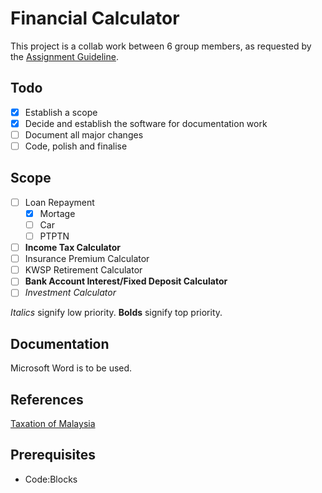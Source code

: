 # Financial Calculator

This project is a collab work between 6 group members, as requested by the [Assignment Guideline](Assignment_Guideline.pdf).

## Todo
- [x] Establish a scope
- [x] Decide and establish the software for documentation work
- [ ] Document all major changes
- [ ] Code, polish and finalise

## Scope
- [ ] Loan Repayment
    - [x] Mortage
    - [ ] Car
    - [ ] PTPTN
- [ ] **Income Tax Calculator**
- [ ] Insurance Premium Calculator
- [ ] KWSP Retirement Calculator
- [ ] **Bank Account Interest/Fixed Deposit Calculator**
- [ ] *Investment Calculator*

*Italics* signify low priority.
**Bolds** signify top priority.

## Documentation
Microsoft Word is to be used. 

## References
[Taxation of Malaysia](https://www.pwc.com/my/en/assets/publications/2018-malaysian-tax-booklet.pdf)

## Prerequisites
- Code:Blocks

